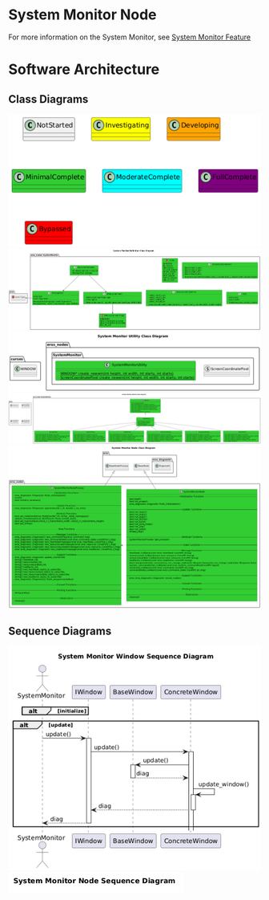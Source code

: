 # System Monitor Node
For more information on the System Monitor, see [System Monitor Feature](../../../doc/Features/SystemMonitor/SystemMonitor.md)

# Software Architecture
## Class Diagrams
![](../../../doc/output/Legend.png)
![](output/SystemMonitorDefinitionClassDiagram.png)
![](output/SystemMonitorUtilityClassDiagram.png)
![](output/SystemMonitorWindowClassDiagram.png)
![](output/SystemMonitorNodeClassDiagram.png)

## Sequence Diagrams
![](output/SystemMonitorWindowSequenceDiagram.png)
![](output/SystemMonitorNodeSequenceDiagram.png)